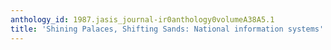 ```yaml
---
anthology_id: 1987.jasis_journal-ir0anthology0volumeA38A5.1
title: 'Shining Palaces, Shifting Sands: National information systems'
---
```

